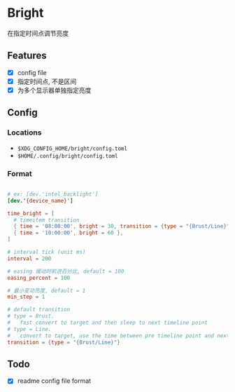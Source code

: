 # Bright

在指定时间点调节亮度

## Features

- [x] config file
- [x] 指定时间点, 不是区间
- [x] 为多个显示器单独指定亮度

## Config

### Locations

- `$XDG_CONFIG_HOME/bright/config.toml`
- `$HOME/.config/bright/config.toml`

### Format

```toml

# ex: [dev.'intel_backlight']
[dev.'{device_name}']

time_bright = [
  # timeitem transition
  { time = '08:00:00', bright = 30, transition = {type = "{Brust/Line}"}, },
  { time = '10:00:00', bright = 60 },
]

# interval tick (unit ms)
interval = 200

# easing 缓动时前进百分比, default = 100
easing_percent = 100

# 最小变动亮度, default = 1
min_step = 1

# default transition
# type = Brust.
#   fast convert to target and then sleep to next timeline point
# type = Line.
#   convert to target, use the time between pre timeline point and next timeline point
transition = {type = "{Brust/Line}"}
```

## Todo

- [x] readme config file format
